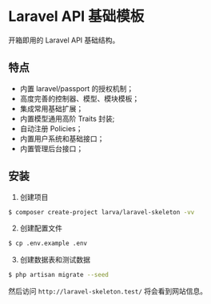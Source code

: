 # Laravel API 基础模板

开箱即用的 Laravel API 基础结构。

## 特点
- 内置 laravel/passport 的授权机制；
- 高度完善的控制器、模型、模块模板；
- 集成常用基础扩展；
- 内置模型通用高阶 Traits 封装;
- 自动注册 Policies；
- 内置用户系统和基础接口；
- 内置管理后台接口；

## 安装

1. 创建项目

```bash
$ composer create-project larva/laravel-skeleton -vv
```


2. 创建配置文件

```bash
$ cp .env.example .env
```

3. 创建数据表和测试数据

```bash
$ php artisan migrate --seed
```

然后访问 `http://laravel-skeleton.test/` 将会看到网站信息。 
